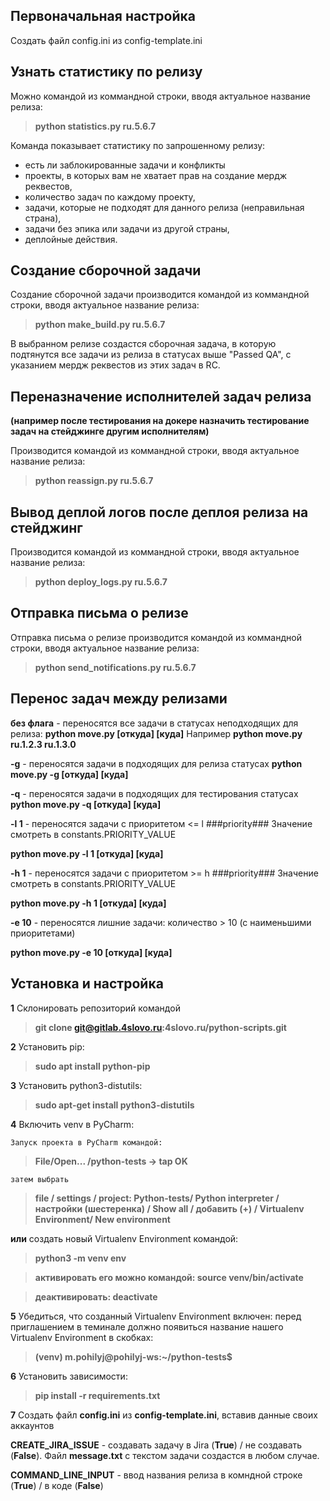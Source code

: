 ## Первоначальная настройка
Создать файл config.ini из config-template.ini
## Узнать статистику по релизу
Можно командой из коммандной строки, вводя актуальное название релиза:
> **python statistics.py ru.5.6.7**

Команда показывает статистику по запрошенному релизу: 
* есть ли заблокированные задачи и конфликты
* проекты, в которых вам не хватает прав на создание мердж реквестов,
* количество задач по каждому проекту,
* задачи, которые не подходят для данного релиза (неправильная страна),
* задачи без эпика или задачи из другой страны, 
* деплойные действия.

## Создание сборочной задачи
Создание сборочной задачи производится командой из коммандной строки, вводя актуальное название релиза:
> **python make_build.py ru.5.6.7**

В выбранном релизе создастся сборочная задача, в которую подтянутся все задачи из релиза в статусах выше "Passed QA",
с указанием мердж реквестов из этих задач в RC.

## Переназначение исполнителей задач релиза 
**(например после тестирования на докере назначить тестирование задач на стейджинге другим исполнителям)**

Производится командой из коммандной строки, вводя актуальное название релиза:
> **python reassign.py ru.5.6.7**

## Вывод деплой логов после деплоя релиза на стейджинг 

Производится командой из коммандной строки, вводя актуальное название релиза:
> **python deploy_logs.py ru.5.6.7**

## Отправка письма о релизе
Отправка письма о релизе производится командой из коммандной строки, вводя актуальное название релиза:
> **python send_notifications.py ru.5.6.7**

## Перенос задач между релизами
**без флага** - переносятся все задачи в статусах неподходящих для релиза: **python move.py [откуда] [куда]**
  Например **python move.py ru.1.2.3 ru.1.3.0**
  
**-g** - переносятся задачи в подходящих для релиза статусах **python move.py -g [откуда] [куда]**  

**-q** - переносятся задачи в подходящих для тестирования статусах **python move.py -q [откуда] [куда]**  

**-l 1** - переносятся задачи c приоритетом <= l ###priority### Значение смотреть в constants.PRIORITY_VALUE 

**python move.py -l 1 [откуда] [куда]** 

**-h 1** - переносятся задачи c приоритетом >= h ###priority### Значение смотреть в constants.PRIORITY_VALUE 

**python move.py -h 1 [откуда] [куда]**  

**-e 10** - переносятся лишние задачи: количество > 10 (с наименьшими приоритетами) 

**python move.py -e 10 [откуда] [куда]**  

## Установка и настройка

**1** Склонировать репозиторий командой
> **git clone git@gitlab.4slovo.ru:4slovo.ru/python-scripts.git**

**2** Установить pip: 
> **sudo apt install python-pip**

**3** Установить python3-distutils: 
> **sudo apt-get install python3-distutils**

**4** Включить venv в PyCharm:
    
    Запуск проекта в PyCharm командой:

> **File/Open... /python-tests -> tap OK**

    затем выбрать

> **file / settings / project: Python-tests/ Python interpreter / настройки (шестеренка) / Show all / добавить (+) / Virtualenv Environment/ New environment**
                           
   **или** создать новый Virtualenv Environment командой:
                           
> **python3 -m venv env**

> **активировать его можно командой: source venv/bin/activate**

> **деактивировать: deactivate**
                         

**5** Убедиться, что созданный Virtualenv Environment включен: перед приглашением в теминале должно появиться 
    название нашего Virtualenv Environment в скобках:
                           
> **(venv) m.pohilyj@pohilyj-ws:~/python-tests$**

**6** Установить зависимости: 
> **pip install -r requirements.txt**

**7** Создать файл **config.ini** из **config-template.ini**, вставив данные своих аккаунтов

**CREATE_JIRA_ISSUE** - создавать задачу в Jira (**True**) / не создавать (**False**). Файл **message.txt** с текстом задачи создастся в любом случае.

**COMMAND_LINE_INPUT** - ввод названия релиза в комндной строке (**True**) / в коде (**False**)

